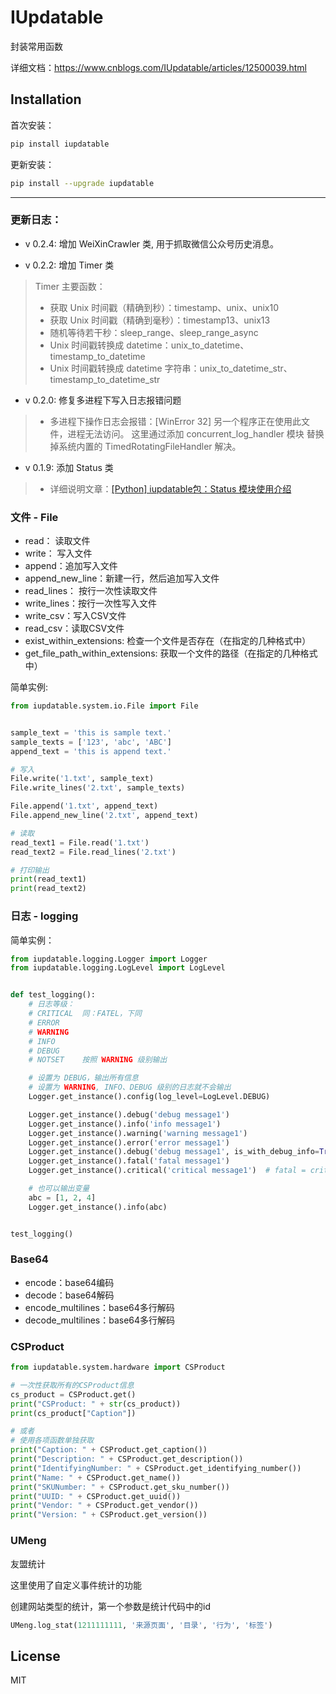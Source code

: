 IUpdatable
=======================

封装常用函数

详细文档：https://www.cnblogs.com/IUpdatable/articles/12500039.html

Installation
-----

首次安装：

```bash
pip install iupdatable
```

更新安装：

```bash
pip install --upgrade iupdatable
```


-----

### 更新日志：

* v 0.2.4: 增加  WeiXinCrawler 类, 用于抓取微信公众号历史消息。

* v 0.2.2: 增加 Timer 类

> Timer 主要函数：
> * 获取 Unix 时间戳（精确到秒）：timestamp、unix、unix10
> * 获取 Unix 时间戳（精确到毫秒）：timestamp13、unix13
> * 随机等待若干秒：sleep_range、sleep_range_async
> * Unix 时间戳转换成 datetime：unix_to_datetime、timestamp_to_datetime
> * Unix 时间戳转换成 datetime 字符串：unix_to_datetime_str、timestamp_to_datetime_str

* v 0.2.0: 修复多进程下写入日志报错问题
> * 多进程下操作日志会报错：[WinError 32] 另一个程序正在使用此文件，进程无法访问。
>   这里通过添加 concurrent_log_handler 模块 替换掉系统内置的 TimedRotatingFileHandler 解决。

* v 0.1.9: 添加 Status 类
> * 详细说明文章：[[Python] iupdatable包：Status 模块使用介绍](https://www.cnblogs.com/IUpdatable/p/14140258.html)


### 文件 - File
- read： 读取文件
- write： 写入文件
- append：追加写入文件
- append_new_line：新建一行，然后追加写入文件
- read_lines： 按行一次性读取文件
- write_lines：按行一次性写入文件
- write_csv：写入CSV文件
- read_csv：读取CSV文件
- exist_within_extensions: 检查一个文件是否存在（在指定的几种格式中）
- get_file_path_within_extensions: 获取一个文件的路径（在指定的几种格式中）

简单实例:

```python
from iupdatable.system.io.File import File


sample_text = 'this is sample text.'
sample_texts = ['123', 'abc', 'ABC']
append_text = 'this is append text.'

# 写入
File.write('1.txt', sample_text)
File.write_lines('2.txt', sample_texts)

File.append('1.txt', append_text)
File.append_new_line('2.txt', append_text)

# 读取
read_text1 = File.read('1.txt')
read_text2 = File.read_lines('2.txt')

# 打印输出
print(read_text1)
print(read_text2)
```

### 日志 - logging

简单实例：

```python
from iupdatable.logging.Logger import Logger
from iupdatable.logging.LogLevel import LogLevel


def test_logging():
    # 日志等级：
    # CRITICAL  同：FATEL，下同
    # ERROR
    # WARNING
    # INFO
    # DEBUG
    # NOTSET    按照 WARNING 级别输出

    # 设置为 DEBUG，输出所有信息
    # 设置为 WARNING, INFO、DEBUG 级别的日志就不会输出
    Logger.get_instance().config(log_level=LogLevel.DEBUG)

    Logger.get_instance().debug('debug message1')
    Logger.get_instance().info('info message1')
    Logger.get_instance().warning('warning message1')
    Logger.get_instance().error('error message1')
    Logger.get_instance().debug('debug message1', is_with_debug_info=True)  # 要想输出具体的调试信息
    Logger.get_instance().fatal('fatal message1')
    Logger.get_instance().critical('critical message1')  # fatal = critical

    # 也可以输出变量
    abc = [1, 2, 4]
    Logger.get_instance().info(abc)


test_logging()
```

### Base64
- encode：base64编码
- decode：base64解码
- encode_multilines：base64多行解码
- decode_multilines：base64多行解码

### CSProduct

```python
from iupdatable.system.hardware import CSProduct

# 一次性获取所有的CSProduct信息
cs_product = CSProduct.get()
print("CSProduct: " + str(cs_product))
print(cs_product["Caption"])

# 或者
# 使用各项函数单独获取
print("Caption: " + CSProduct.get_caption())
print("Description: " + CSProduct.get_description())
print("IdentifyingNumber: " + CSProduct.get_identifying_number())
print("Name: " + CSProduct.get_name())
print("SKUNumber: " + CSProduct.get_sku_number())
print("UUID: " + CSProduct.get_uuid())
print("Vendor: " + CSProduct.get_vendor())
print("Version: " + CSProduct.get_version())

```

### UMeng

友盟统计

这里使用了自定义事件统计的功能

创建网站类型的统计，第一个参数是统计代码中的id

```python
UMeng.log_stat(1211111111, '来源页面', '目录', '行为', '标签')
```

License
-------
MIT
